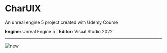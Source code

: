# CharUIX

An unreal engine 5 project created with Udemy Course

**Engine:** Unreal Engine 5 | **Editor:** Visual Studio 2022

---

![new](https://github.com/user-attachments/assets/41327f9a-0f77-4519-b002-4f8be31fbc31)
